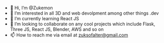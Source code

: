 - 👋 Hi, I’m @Zukemon
- 👀 I’m interested in all 3D and web devolpment among other things .dev
- 🌱 I’m currently learning React JS
- 💞️ I’m looking to collaborate on any cool projects which include Flask, Three JS, React JS, Blender, AWS and so on
- 📫 How to reach me via email at zuksofalter@gmail.com

<!---
Zukemon/Zukemon is a ✨ special ✨ repository because its `README.md` (this file) appears on your GitHub profile.
You can click the Preview link to take a look at your changes.
--->
